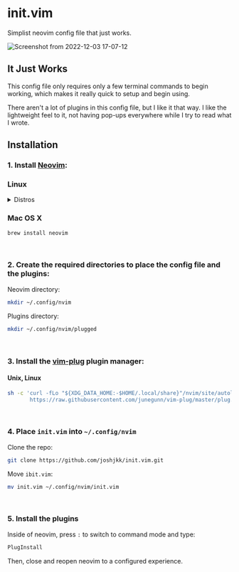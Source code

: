# init.vim
Simplist neovim config file that just works.

![Screenshot from 2022-12-03 17-07-12](https://user-images.githubusercontent.com/97398293/205452937-a92a4aaa-f7a6-40fb-b4b3-af2309bf9059.png)

## It Just Works
This config file only requires only a few terminal commands to begin working, which makes it really quick to setup and begin using.

There aren't a lot of plugins in this config file, but I like it that way. I like the lightweight feel to it, not having pop-ups everywhere while I try to read what I wrote.

## Installation

### 1. Install [Neovim](https://github.com/neovim/neovim):

### Linux

<details>
<summary>Distros</summary>

#### Debian

``` bash
sudo apt install neovim
```
#### Fedora 

``` bash
sudo dnf install neovim
```

#### Arch

``` bash
sudo pacman -S neovim
```

</details>

### Mac OS X

``` bash
brew install neovim
```

<br>

### 2. Create the required directories to place the config file and the plugins:

Neovim directory:

``` bash
mkdir ~/.config/nvim
```

Plugins directory:

``` bash
mkdir ~/.config/nvim/plugged
```

<br>

### 3. Install the [vim-plug](https://github.com/junegunn/vim-plug) plugin manager:

#### Unix, Linux

``` bash
sh -c 'curl -fLo "${XDG_DATA_HOME:-$HOME/.local/share}"/nvim/site/autoload/plug.vim --create-dirs \
       https://raw.githubusercontent.com/junegunn/vim-plug/master/plug.vim'
```

<br>

### 4. Place ```init.vim``` into ```~/.config/nvim```

Clone the repo:

``` bash
git clone https://github.com/joshjkk/init.vim.git
```

Move ```ibit.vim```:

``` bash
mv init.vim ~/.config/nvim/init.vim
```

<br>

### 5. Install the plugins

Inside of neovim, press ```:``` to switch to command mode and type:

``` bash
PlugInstall
```

Then, close and reopen neovim to a configured experience.
